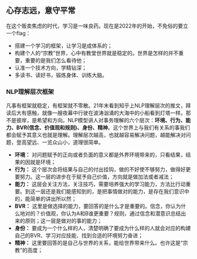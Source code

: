 ## 心存志远，意守平常

在这个贩卖焦虑的时代，学习是一味良药。现在是2022年的开始，不免俗的要立一个flag：
- 搭建一个学习的框架，让学习是成体系的；
- 构建个人的“宗教”世界，心中有教堂世界就是稳定的。世界是怎样的并不重要，重要的是我们怎么看待他；
- 认准一个技术方向，学精钻深；
- 多读书、读好书，锻炼身体、训练大脑。

### NLP理解层次框架
凡事有框架就稳定，有框架就不零散。21年末看到知乎上NLP理解层次的推文，拜读后大有感触，就像一艘夜幕中行驶在波涛汹涌的大海中的小船看到灯塔一样。那不是彼岸，是希望和方向。NLP模型讲人对事务理解的六个层次：**环境、行为、能力、BVR(信念、价值观和规则)、身份、精神**。这个世界上与我们有关系的事我们都会赋予其意义也就是理解。理解层次越高，也就越容易解决问题，越能解决对问题，登高望远、一览众山小，道理很简单。
- **环境：** 对问题赋予的正向或者负面的意义都是外界环境带来的，只看结果，结果的因就是环境；
- **行为：** 这个层次会将结果与自己的付出挂钩，做的不好使不够努力，做得好更要努力。这一层的进步在于赋予自己价值，方向就是做加法或者减法；
- **能力：** 这层会关注方法，关注技巧，需要培养强大的学习能力，方法比行动重要。到这一层还是我们能感知到的，是把事情做对的能力，是存在我们意识中的，能简单的讲出所以然；
- **BVR：** 这里是做选择的能力，要回答的是什么才是重要的。信念，你认为什么地对的？价值观，你认为A和B谁更重要？规则，通过信念和潜意识总结出来的原则；这一层是做对的事的能力；
- **身份：** 要成为一个什么样的人，清楚明确了要成为什么样的人就会对应的构建自己的BVR、学习对应技能、找到合适的环境努力奋进；
- **精神：** 这里要回答的是自己与世界的关系，能给世界带来什么。也许这是“宗教”的高度；
